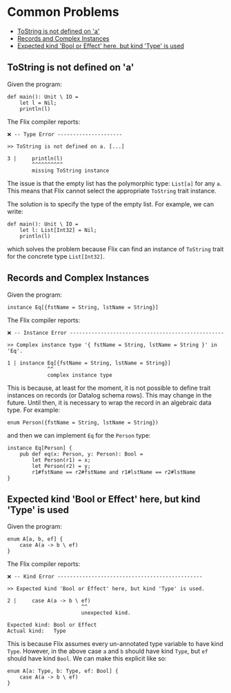 # Common Problems

- [ToString is not defined on 'a'](#tostring-is-not-defined-on-a)
- [Records and Complex Instances](#records-and-complex-instances)
- [Expected kind 'Bool or Effect' here, but kind 'Type' is used](#expected-kind-bool-or-effect-here-but-kind-type-is-used)

## ToString is not defined on 'a'

Given the program:

```flix
def main(): Unit \ IO =
    let l = Nil;
    println(l)
```

The Flix compiler reports:

```
❌ -- Type Error ---------------------

>> ToString is not defined on a. [...]

3 |     println(l)
        ^^^^^^^^^^
        missing ToString instance
```

The issue is that the empty list has the polymorphic type: `List[a]` for any
`a`. This means that Flix cannot select the appropriate `ToString` trait
instance.

The solution is to specify the type of the empty list. For example, we can write:

```flix
def main(): Unit \ IO =
    let l: List[Int32] = Nil;
    println(l)
```

which solves the problem because Flix can find an instance of `ToString` trait
for the concrete type `List[Int32]`.

## Records and Complex Instances

Given the program:

```flix
instance Eq[{fstName = String, lstName = String}]
```

The Flix compiler reports:

```
❌ -- Instance Error --------------------------------------------------

>> Complex instance type '{ fstName = String, lstName = String }' in 'Eq'.

1 | instance Eq[{fstName = String, lstName = String}]
             ^^
             complex instance type
```

This is because, at least for the moment, it is not possible to define
trait instances on records (or Datalog schema rows). This may change in the
future. Until then, it is necessary to wrap the record in an algebraic data
type. For example:

```flix
enum Person({fstName = String, lstName = String})
```

and then we can implement `Eq` for the `Person` type:

```flix
instance Eq[Person] {
    pub def eq(x: Person, y: Person): Bool =
        let Person(r1) = x;
        let Person(r2) = y;
        r1#fstName == r2#fstName and r1#lstName == r2#lstName
}
```

## Expected kind 'Bool or Effect' here, but kind 'Type' is used

Given the program:

```flix
enum A[a, b, ef] {
    case A(a -> b \ ef)
}
```

The Flix compiler reports:

```
❌ -- Kind Error -----------------------------------------------

>> Expected kind 'Bool or Effect' here, but kind 'Type' is used.

2 |     case A(a -> b \ ef)
                        ^^
                        unexpected kind.

Expected kind: Bool or Effect
Actual kind:   Type
```

This is because Flix assumes every un-annotated type variable to have kind
`Type`. However, in the above case `a` and `b` should have kind `Type`, but `ef`
should have kind `Bool`. We can make this explicit like so:

```flix
enum A[a: Type, b: Type, ef: Bool] {
    case A(a -> b \ ef)
}
```
